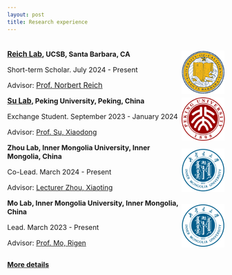 ```yaml
---
layout: post
title: Research experience
---
```



<html>
<head>
  <!-- ... 其他头部信息 ... -->
</head>
<body>
  <h1 style="margin-bottom: 20px;">  </h1> <!-- 标题和这个div之间的空间 -->
  
  <div style="display: flex; justify-content: space-between; align-items: center; flex-wrap: wrap; margin-top: 20px;">
  <!-- DNMT3A, UCSB Experience -->
  <div style="flex: 0 1 100%; display: flex; align-items: center;">
    <div style="flex: 1;">
      <strong style="font-size: 16px;"><a href="https://reich.chem.ucsb.edu/" target="_blank" style="font-size: 17px;"><u>Reich Lab</u></a>, UCSB, Santa Barbara, CA</strong>
      <p style="font-size: 16px;">Short-term Scholar. July 2024 - Present</p>
      <p style="font-size: 16px;">Advisor: <a href="https://reich.chem.ucsb.edu/people/norbert-reich" target="_blank" style="font-size: 17px;"><u>Prof. Norbert Reich</u></a></p> 
    </div>
    <div>
      <img src="/assets/img/UCSB.png" alt="UCSB" style="height: 100px;">
    </div>
  </div>
  <!-- SC, Peking University Experience -->
  <div style="flex: 0 1 100%; display: flex; align-items: center;">
    <div style="flex: 1;">
      <strong style="font-size: 16px;"><a href="https://www.bio.pku.edu.cn/homes/Index/news_cont_jl/17/63.html" target="_blank" style="font-size: 17px;"><u>Su Lab</u></a>, Peking University, Peking, China</strong>
      <p style="font-size: 16px;">Exchange Student. September 2023 - January 2024</p>
      <p style="font-size: 16px;">Advisor: <a href="https://www.bio.pku.edu.cn/enhomes/news/teacher_dis/63.html" target="_blank"><u>Prof. Su, Xiaodong</u></a></p>
    </div>
    <div>
      <img src="/assets/img/PKU.png" alt="PKU" style="height: 100px;">
    </div>
  </div>
  <!-- Succinate dehydrogenase, Inner Mongolia University Experience -->
  <div style="flex: 0 1 100%; display: flex; align-items: center;">
    <div style="flex: 1;">
      <strong style="font-size: 16px;">Zhou Lab, Inner Mongolia University, Inner Mongolia, China</strong>
      <p style="font-size: 16px;">Co-Lead. March 2024 - Present</p>
      <p style="font-size: 16px;">Advisor: <a href="https://smkxxy.imu.edu.cn/info/1043/3217.htm" target="_blank"><u>Lecturer Zhou, Xiaoting</u></a></p>
    </div>
    <div>
      <img src="/assets/img/IMU.png" alt="IMU" style="height: 100px;">
    </div>
  </div>
  <!-- Succinate dehydrogenase, Inner Mongolia University Experience -->
  <div style="flex: 0 1 100%; display: flex; align-items: center;">
    <div style="flex: 1;">
      <strong style="font-size: 16px;">Mo Lab, Inner Mongolia University, Inner Mongolia, China</strong>
      <p style="font-size: 16px;">Lead. March 2023 - Present</p>
      <p style="font-size: 16px;">Advisor: <a href="https://smkxxy.imu.edu.cn/info/1050/3124.htm" target="_blank"><u>Prof. Mo, Rigen</u></a></p>
    </div>
    <div>
      <img src="/assets/img/IMU.png" alt="IMU" style="height: 100px;">
    </div>
  </div>

  <p><strong style="font-size: 16px;"><a href="https://manxin-c.github.io/researchexperience/">More details</a></strong></p>
